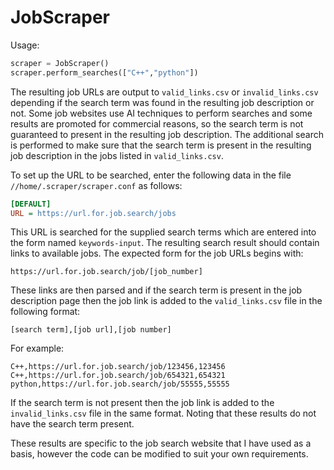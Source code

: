 # JobScraper

Usage:
```python
scraper = JobScraper()
scraper.perform_searches(["C++","python"])
```
The resulting job URLs are output to ``valid_links.csv`` or ``invalid_links.csv`` depending if the search term was found in the resulting job description or not.
Some job websites use AI techniques to perform searches and some results are promoted for commercial reasons, so the search term is not guaranteed to present in the resulting job description.
The additional search is performed to make sure that the search term is present in the resulting job description in the jobs listed in ``valid_links.csv``.

To set up the URL to be searched, enter the following data in the file ``//home/.scraper/scraper.conf`` as follows:

```ini
[DEFAULT]
URL = https://url.for.job.search/jobs

```

This URL is searched for the supplied search terms which are entered into the form named ``keywords-input``.
The resulting search result should contain links to available jobs.
The expected form for the job URLs begins with:

```url
https://url.for.job.search/job/[job_number]
```

These links are then parsed and if the search term is present in the job description page then the job link is added to the ``valid_links.csv`` file in the following format:

```csv
[search term],[job url],[job number]
```

For example:

```csv
C++,https://url.for.job.search/job/123456,123456
C++,https://url.for.job.search/job/654321,654321
python,https://url.for.job.search/job/55555,55555
```

If the search term is not present then the job link is added to the ``invalid_links.csv`` file in the same format. Noting that these results do not have the search term present.

These results are specific to the job search website that I have used as a basis, however the code can be modified to suit your own requirements.
